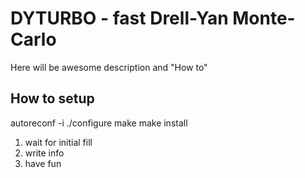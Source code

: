 # DYTURBO - fast Drell-Yan Monte-Carlo

Here will be awesome description and "How to"

## How to setup
autoreconf -i
./configure
make
make install

 1. wait for initial fill
 2. write info
 3. have fun
